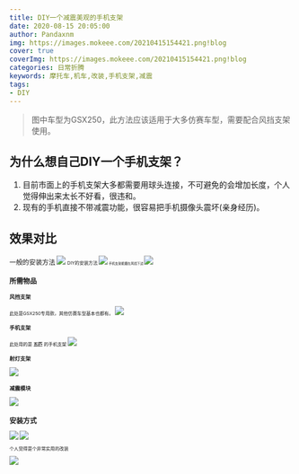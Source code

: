 ```yaml
---
title: DIY一个减震美观的手机支架
date: 2020-08-15 20:05:00
author: Pandaxnm
img: https://images.mokeee.com/20210415154421.png!blog
cover: true
coverImg: https://images.mokeee.com/20210415154421.png!blog
categories: 日常折腾
keywords: 摩托车,机车,改装,手机支架,减震
tags:
- DIY
---
```


> 图中车型为GSX250，此方法应该适用于大多仿赛车型，需要配合风挡支架使用。

## 为什么想自己DIY一个手机支架？
1. 目前市面上的手机支架大多都需要用球头连接，不可避免的会增加长度，个人觉得伸出来太长不好看，很违和。
1. 现有的手机直接不带减震功能，很容易把手机摄像头震坏(亲身经历)。

## 效果对比
<small>一般的安装方法<small>
![](https://images.mokeee.com/20210415155406.JPG)
<small>DIY的安装方法<small>
![](https://images.mokeee.com/20210415154421.png!blog)
<small>手机支架能藏在风挡下边<small>
![](https://images.mokeee.com/20210415154422.png!blog?imageMogr2/auto-orient)

## 所需物品
### 风挡支架
此处是GSX250专用款，其他仿赛车型基本也都有。
![](https://images.mokeee.com/20210415162109.jpeg!blog)
### 手机支架
此处用的是 **五匹** 的手机支架
![](https://images.mokeee.com/20210415161559.jpg!blog)
### 射灯支架
![](https://images.mokeee.com/20210415155410.JPG!blog)
### 减震模块
![](https://images.mokeee.com/20210415161434.jpg!blog)

## 安装方式
![](https://images.mokeee.com/20210415162838.jpg!blog)
![](https://images.mokeee.com/20210415154419.png!blog)

个人觉得是个非常实用的改装

![](https://images.mokeee.com/20210415155409.jpg!blog)








